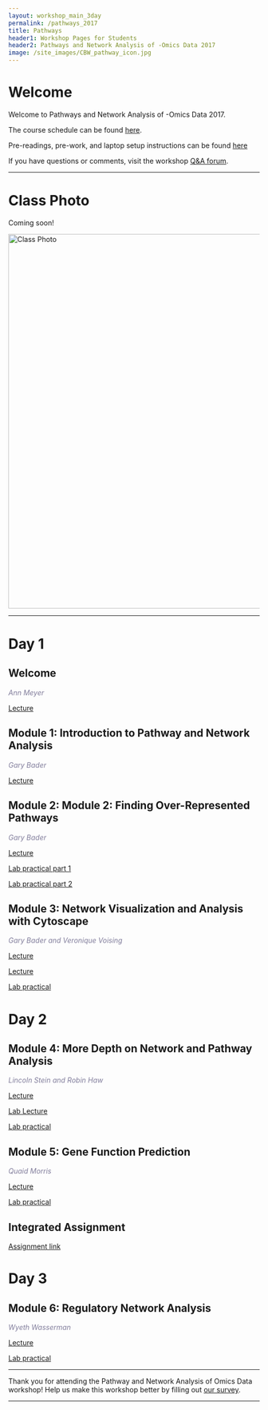 ```yaml
---
layout: workshop_main_3day
permalink: /pathways_2017
title: Pathways
header1: Workshop Pages for Students
header2: Pathways and Network Analysis of -Omics Data 2017
image: /site_images/CBW_pathway_icon.jpg
---
```

# Welcome <a id="welcome"></a>

Welcome to Pathways and Network Analysis of -Omics Data 2017.  

The course schedule can be found [here](https://bioinformaticsdotca.github.io/pathways_2017_schedule).

Pre-readings, pre-work, and laptop setup instructions can be found [here](https://bioinformaticsdotca.github.io/pathways_2017_prework)

If you have questions or comments, visit the workshop [Q&A forum](https://noteapp.com/Path2017).

***

# Class Photo
 
Coming soon! 
 
<img src="" alt="Class Photo" width="750" />

***  

# Day 1 <a id="day1"></a>

##  Welcome 

  *<font color="#827e9c">Ann Meyer</font>* 

[Lecture](https://bioinformatics.ca/pathways-2017-mod0)  

##  Module 1: Introduction to Pathway and Network Analysis 

  *<font color="#827e9c">Gary Bader</font>*
  
  [Lecture](https://bioinformatics.ca/pathways-2017-mod1)   
    
##  Module 2: Module 2: Finding Over-Represented Pathways 

  *<font color="#827e9c">Gary Bader</font>*
  
  [Lecture](https://bioinformatics.ca/pathways-2017-mod2)  
  
  [Lab practical part 1](http://bioinformaticsdotca.github.io/pathways_2017_module2_lab_1)  
  
  [Lab practical part 2](http://bioinformaticsdotca.github.io/pathways_2017_module2_lab_2)  
  
## Module 3: Network Visualization and Analysis with Cytoscape 

 *<font color="#827e9c">Gary Bader and Veronique Voising</font>*  
  
 [Lecture](https://bioinformatics.ca/pathways-2017-mod3a)  
    
 [Lecture](https://bioinformatics.ca/pathways-2017-mod3b)
  
 [Lab practical](http://bioinformaticsdotca.github.io/pathways_2017_module3_lab_1) 
 

# Day 2 <a id="day2"></a>

##  Module 4: More Depth on Network and Pathway Analysis 

  *<font color="#827e9c">Lincoln Stein and Robin Haw</font>*
  
  [Lecture](https://bioinformatics.ca/pathways-2017-mod4)  
  
  [Lab Lecture](https://bioinformatics.ca/pathways-2017-mod4lab)
  
  [Lab practical](http://bioinformaticsdotca.github.io/pathways_2017_module4_lab)


##  Module 5: Gene Function Prediction  

  *<font color="#827e9c">Quaid Morris</font>*
  
  [Lecture](https://bioinformatics.ca/pathways-2017-mod5)
  
  [Lab practical](http://bioinformaticsdotca.github.io/pathways_2017_module5)  
  
  
## Integrated Assignment

[Assignment link](http://bioinformaticsdotca.github.io/epigenomics_2017_integrated_assignment) 

# Day 3 <a id="day3"></a>

## Module 6: Regulatory Network Analysis 

*<font color="#827e9c">Wyeth Wasserman</font>*
  
  [Lecture](https://bioinformatics.ca/pathways-2017-mod6)
  
  [Lab practical](http://bioinformaticsdotca.github.io/pathways_2017_module6) 

***

Thank you for attending the Pathway and Network Analysis of Omics Data workshop! Help us make this workshop better by filling out [our survey]().

***
